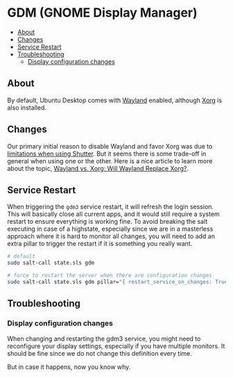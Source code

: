 # GDM (GNOME Display Manager) <!-- omit in toc -->

- [About](#about)
- [Changes](#changes)
- [Service Restart](#service-restart)
- [Troubleshooting](#troubleshooting)
  - [Display configuration changes](#display-configuration-changes)

## About

By default, Ubuntu Desktop comes with [Wayland](https://wayland.freedesktop.org/) enabled, although [Xorg](https://wiki.archlinux.org/title/xorg) is also installed.

## Changes

Our primary initial reason to disable Wayland and favor Xorg was due to [limitations when using Shutter](https://askubuntu.com/questions/1353360/ubuntu-21-04-shutter-did-not-work-without-x11-server). But it seems there is some trade-off in general when using one or the other. Here is a nice article to learn more about the topic, [Wayland vs. Xorg: Will Wayland Replace Xorg?](https://www.cbtnuggets.com/blog/technology/devops/wayland-vs-xorg-wayland-replace-xorg).

## Service Restart

When triggering the `gdm3` service restart, it will refresh the login session. This will basically close all current apps, and it would still require a system restart to ensure everything is working fine. To avoid breaking the salt executing in case of a highstate, especially since we are in a masterless approach where it is hard to monitor all changes, you will need to add an extra pillar to trigger the restart if it is something you really want.

```bash
# default
sudo salt-call state.sls gdm

# force to restart the server when there are configuration changes
sudo salt-call state.sls gdm pillar="{ restart_service_on_changes: True }"
```

## Troubleshooting

### Display configuration changes

When changing and restarting the gdm3 service, you might need to reconfigure your display settings, especially if you have multiple monitors. It should be fine since we do not change this definition every time.

But in case it happens, now you know why.

